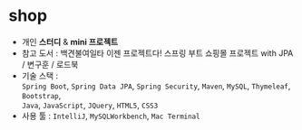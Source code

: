 # shop

- 개인 **스터디** & **mini 프로젝트**
- 참고 도서 : 백견불여일타 이젠 프로젝트다! 스프링 부트 쇼핑몰 프로젝트 with JPA / 변구훈 / 로드북
- 기술 스택 : <br/>
`Spring Boot`, `Spring Data JPA`, `Spring Security`, `Maven`, `MySQL`, `Thymeleaf`, `Bootstrap`, <br/>
`Java`, `JavaScript`, `JQuery`, `HTML5`, `CSS3`
- 사용 툴 : `IntelliJ`, `MySQLWorkbench`, `Mac Terminal`
